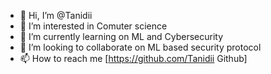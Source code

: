 - 👋 Hi, I’m @Tanidii
- 👀 I’m interested in Comuter science
- 🌱 I’m currently learning on ML and Cybersecurity
- 💞️ I’m looking to collaborate on ML based security protocol
- 📫 How to reach me [https://github.com/Tanidii Github]

<!---
Tanidii/Tanidii is a ✨ special ✨ repository because its `README.md` (this file) appears on your GitHub profile.
You can click the Preview link to take a look at your changes.
--->
